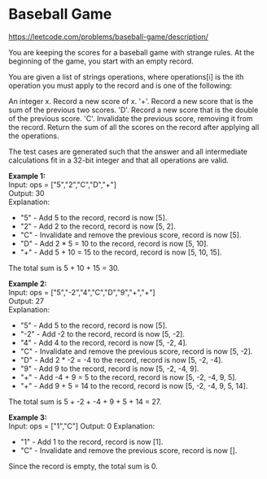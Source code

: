 # Baseball Game
https://leetcode.com/problems/baseball-game/description/

You are keeping the scores for a baseball game with strange rules. At the beginning of the game, you start with an empty record.

You are given a list of strings operations, where operations[i] is the ith operation you must apply to the record and is one of the following:

An integer x.
Record a new score of x.
'+'.
Record a new score that is the sum of the previous two scores.
'D'.
Record a new score that is the double of the previous score.
'C'.
Invalidate the previous score, removing it from the record.
Return the sum of all the scores on the record after applying all the operations.

The test cases are generated such that the answer and all intermediate calculations fit in a 32-bit integer and that all operations are valid.

<b>Example 1:</b>\
Input: ops = ["5","2","C","D","+"]\
Output: 30\
Explanation:
- "5" - Add 5 to the record, record is now [5].
- "2" - Add 2 to the record, record is now [5, 2].
- "C" - Invalidate and remove the previous score, record is now [5].
- "D" - Add 2 * 5 = 10 to the record, record is now [5, 10].
- "+" - Add 5 + 10 = 15 to the record, record is now [5, 10, 15].

The total sum is 5 + 10 + 15 = 30.

<b>Example 2:</b>\
Input: ops = ["5","-2","4","C","D","9","+","+"]\
Output: 27\
Explanation:
- "5" - Add 5 to the record, record is now [5].
- "-2" - Add -2 to the record, record is now [5, -2].
- "4" - Add 4 to the record, record is now [5, -2, 4].
- "C" - Invalidate and remove the previous score, record is now [5, -2].
- "D" - Add 2 * -2 = -4 to the record, record is now [5, -2, -4].
- "9" - Add 9 to the record, record is now [5, -2, -4, 9].
- "+" - Add -4 + 9 = 5 to the record, record is now [5, -2, -4, 9, 5].
- "+" - Add 9 + 5 = 14 to the record, record is now [5, -2, -4, 9, 5, 14].

The total sum is 5 + -2 + -4 + 9 + 5 + 14 = 27.

<b>Example 3:</b>\
Input: ops = ["1","C"]
Output: 0
Explanation:
- "1" - Add 1 to the record, record is now [1].
- "C" - Invalidate and remove the previous score, record is now [].

Since the record is empty, the total sum is 0.